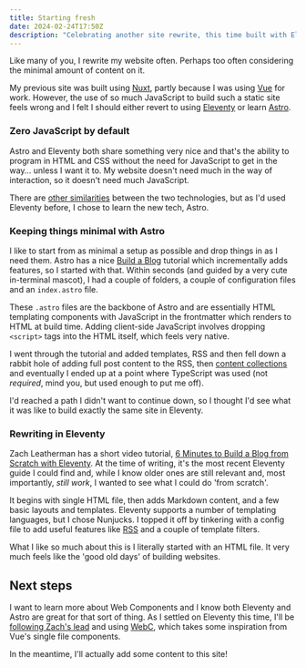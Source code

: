 ```yaml
---
title: Starting fresh
date: 2024-02-24T17:50Z
description: "Celebrating another site rewrite, this time built with Eleventy."
---
```


Like many of you, I rewrite my website often. Perhaps too often considering the minimal amount of content on it.

My previous site was built using [Nuxt](https://nuxt.com), partly because I was using [Vue](https://vuejs.org) for work. However, the use of so much JavaScript to build such a static site feels wrong and I felt I should either revert to using [Eleventy](https://11ty.dev) or learn [Astro](https://astro.build).

### Zero JavaScript by default

Astro and Eleventy both share something very nice and that's the ability to program in HTML and CSS without the need for JavaScript to get in the way&hellip; unless I want it to. My website doesn't need much in the way of interaction, so it doesn't need much JavaScript.

There are [other similarities](https://cloudcannon.com/blog/eleventy-11ty-vs-astro/) between the two technologies, but as I'd used Eleventy before, I chose to learn the new tech, Astro.

### Keeping things minimal with Astro
I like to start from as minimal a setup as possible and drop things in as I need them. Astro has a nice [Build a Blog](https://docs.astro.build/en/tutorial/0-introduction/) tutorial which incrementally adds features, so I started with that. Within seconds (and guided by a very cute in-terminal mascot), I had a couple of folders, a couple of configuration files and an `index.astro` file.

These `.astro` files are the backbone of Astro and are essentially HTML templating components with JavaScript in the frontmatter which renders to HTML at build time. Adding client-side JavaScript involves dropping `<script>` tags into the HTML itself, which feels very native.

I went through the tutorial and added templates, RSS and then fell down a rabbit hole of adding full post content to the RSS, then [content collections](https://docs.astro.build/en/guides/content-collections/) and eventually I ended up at a point where TypeScript was used (not _required_, mind you, but used enough to put me off).

I'd reached a path I didn't want to continue down, so I thought I'd see what it was like to build exactly the same site in Eleventy.

### Rewriting in Eleventy
Zach Leatherman has a short video tutorial, [6 Minutes to Build a Blog from Scratch with Eleventy](https://www.youtube.com/watch?v=kzf9A9tkkl4). At the time of writing, it's the most recent Eleventy guide I could find and, while I know older ones are still relevant and, most importantly, _still work_, I wanted to see what I could do 'from scratch'.

It begins with single HTML file, then adds Markdown content, and a few basic layouts and templates. Eleventy supports a number of templating languages, but I chose Nunjucks. I topped it off by tinkering with a config file to add useful features like [RSS](../../feed.xml) and a couple of template filters.

What I like so much about this is I literally started with an HTML file. It very much feels like the 'good old days' of building websites.

## Next steps
I want to learn more about Web Components and I know both Eleventy and Astro are great for that sort of thing. As I settled on Eleventy this time,  I'll be [following Zach's lead](https://www.zachleat.com/web/webc-in-eleventy/) and using [WebC](https://www.11ty.dev/docs/languages/webc/), which takes some inspiration from Vue's single file components.

In the meantime, I'll actually add some content to this site!
